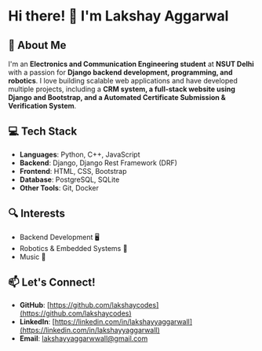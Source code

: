 # Hi there! 👋 I'm Lakshay Aggarwal

## 🚀 About Me
I'm an **Electronics and Communication Engineering student** at **NSUT Delhi** with a passion for **Django backend development, programming, and robotics**. I love building scalable web applications and have developed multiple projects, including a **CRM system, a full-stack website using Django and Bootstrap, and a Automated Certificate Submission & Verification System**.

## 💻 Tech Stack
- **Languages**: Python, C++, JavaScript
- **Backend**: Django, Django Rest Framework (DRF)
- **Frontend**: HTML, CSS, Bootstrap
- **Database**: PostgreSQL, SQLite
- **Other Tools**: Git, Docker

## 🔍 Interests
- Backend Development 🖥️
- Robotics & Embedded Systems 🤖
- Music 🎵 

## 📫 Let's Connect!
- **GitHub**: [https://github.com/lakshaycodes](https://github.com/lakshaycodes)
- **LinkedIn**: [https://linkedin.com/in/lakshayyaggarwall](https://linkedin.com/in/lakshayyaggarwall)
- **Email**: [lakshayyaggarwwall@gmail.com](mailto:lakshayyaggarwall@gmail.com)

